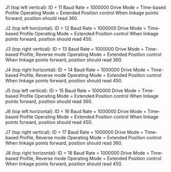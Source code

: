 
J1 (top left vertical): 
ID = 11
Baud Rate = 1000000
Drive Mode = Time-based Profile
Operating Mode = Extended Position control
When linkage points forward, position should read 360.

J2 (top left horizontal):
ID = 12
Baud Rate = 1000000
Drive Mode = Time-based Profile
Operating Mode = Extended Position control
When linkage points forward, position should read 450.

J3 (top right vertical): 
ID = 13
Baud Rate = 1000000
Drive Mode = Time-based Profile, Reverse mode
Operating Mode = Extended Position control
When linkage points forward, position should read 360.

J4 (top right horizontal):
ID = 14
Baud Rate = 1000000
Drive Mode = Time-based Profile, Reverse mode
Operating Mode = Extended Position control
When linkage points forward, position should read 450.

J5 (top left vertical): 
ID = 15
Baud Rate = 1000000
Drive Mode = Time-based Profile
Operating Mode = Extended Position control
When linkage points forward, position should read 360.

J6 (top left horizontal):
ID = 16
Baud Rate = 1000000
Drive Mode = Time-based Profile
Operating Mode = Extended Position control
When linkage points forward, position should read 450.

J7 (top right vertical): 
ID = 17
Baud Rate = 1000000
Drive Mode = Time-based Profile, Reverse mode
Operating Mode = Extended Position control
When linkage points forward, position should read 360.

J8 (top right horizontal):
ID = 18
Baud Rate = 1000000
Drive Mode = Time-based Profile, Reverse mode
Operating Mode = Extended Position control
When linkage points forward, position should read 450.